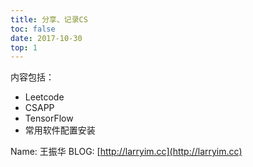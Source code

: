 ```yaml
---
title: 分享、记录CS
toc: false
date: 2017-10-30
top: 1
---
```




内容包括：

* Leetcode
* CSAPP
* TensorFlow
* 常用软件配置安装

Name: 王振华
BLOG: [http://larryim.cc](http://larryim.cc)

